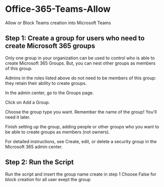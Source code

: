 # Office-365-Teams-Allow
Allow or Block Teams creation into Microsoft Teams

## Step 1: Create a group for users who need to create Microsoft 365 groups
Only one group in your organization can be used to control who is able to create Microsoft 365 Groups. But, you can nest other groups as members of this group.

Admins in the roles listed above do not need to be members of this group: they retain their ability to create groups.

In the admin center, go to the Groups page.

Click on Add a Group.

Choose the group type you want. Remember the name of the group! You'll need it later.

Finish setting up the group, adding people or other groups who you want to be able to create groups as members (not owners).

For detailed instructions, see Create, edit, or delete a security group in the Microsoft 365 admin center.

## Step 2: Run the Script
Run the script and insert the group name create in step 1
Choose False for block creation for all user exept the group
